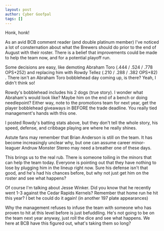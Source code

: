 ```yaml
---
layout: post
author: Cyber Goofpal
tags: []
---
```


Honk, honk!

As an avid BCB comment reader (and double platinum member) I've noticed a lot of consternation about what the Brewers should do prior to the end of August with their roster. There is a belief that improvements could be made to help the team now, and for a potential playoff run.

Some decisions are easy, like demoting Abraham Toro (.444 / .524 / .778 OPS+252) and replacing him with Rowdy Tellez (.210 / .288 / .382 OPS+82) . There isn't an Abraham Toro bobblehead day coming up, is there? Yeah, I didn't think so!

Rowdy's bobblehead includes his 2 dogs (true story). I wonder what Abraham's would look like? Maybe him on the end of a bench or doing needlepoint? Either way, note to the promotions team for next year, get the player bobblehead giveaways in BEFORE the trade deadline. You really tied management's hands with this one.

I posted Rowdy's batting stats above, but they don't tell the whole story, his speed, defense, and cribbage playing are where he really shines.

Astute fans may remember that Brian Anderson is still on the team. It has become increasingly unclear why, but one can assume career minor-leaguer Andruw Monster Stereo may need a breather one of these days.

This brings us to the real rub. There is someone toiling in the minors that can help the team today. Everyone is pointing out that they have nothing to lose by plugging him in the lineup right now. Sure his defense isn't that good, and he's had his chances before, but why not just get him on the roster and see what happens?

Of course I'm talking about Jesse Winker. Did you know that he recently went 1-3 against the Cedar Rapids Kernels? Remember that home run he hit this year? I bet he could do it again! (in another 197 plate appearances)

Why the management refuses to infuse the team with someone who has proven to hit at this level before is just befuddling. He's not going to be on the team next year anyway, just roll the dice and see what happens. We here at BCB have this figured out, what's taking them so long?